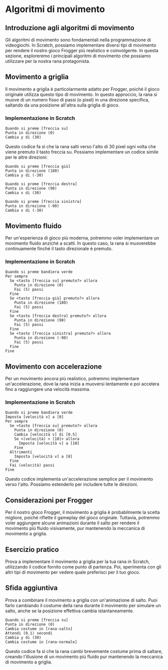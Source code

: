 # Algoritmi di movimento

## Introduzione agli algoritmi di movimento

Gli algoritmi di movimento sono fondamentali nella programmazione di videogiochi. In Scratch, possiamo implementare diversi tipi di movimento per rendere il nostro gioco Frogger più realistico e coinvolgente. In questa sezione, esploreremo i principali algoritmi di movimento che possiamo utilizzare per la nostra rana protagonista.

## Movimento a griglia

Il movimento a griglia è particolarmente adatto per Frogger, poiché il gioco originale utilizza questo tipo di movimento. In questo approccio, la rana si muove di un numero fisso di passi (o pixel) in una direzione specifica, saltando da una posizione all'altra sulla griglia di gioco.

### Implementazione in Scratch

```
Quando si preme [freccia su]
Punta in direzione (0)
Cambia y di (30)
```

Questo codice fa sì che la rana salti verso l'alto di 30 pixel ogni volta che viene premuto il tasto freccia su. Possiamo implementare un codice simile per le altre direzioni:

```
Quando si preme [freccia giù]
Punta in direzione (180)
Cambia y di (-30)

Quando si preme [freccia destra]
Punta in direzione (90)
Cambia x di (30)

Quando si preme [freccia sinistra]
Punta in direzione (-90)
Cambia x di (-30)
```

## Movimento fluido

Per un'esperienza di gioco più moderna, potremmo voler implementare un movimento fluido anziché a scatti. In questo caso, la rana si muoverebbe continuamente finché il tasto direzionale è premuto.

### Implementazione in Scratch

```
Quando si preme bandiera verde
Per sempre
  Se <tasto [freccia su] premuto?> allora
    Punta in direzione (0)
    Fai (5) passi
  Fine
  Se <tasto [freccia giù] premuto?> allora
    Punta in direzione (180)
    Fai (5) passi
  Fine
  Se <tasto [freccia destra] premuto?> allora
    Punta in direzione (90)
    Fai (5) passi
  Fine
  Se <tasto [freccia sinistra] premuto?> allora
    Punta in direzione (-90)
    Fai (5) passi
  Fine
Fine
```

## Movimento con accelerazione

Per un movimento ancora più realistico, potremmo implementare un'accelerazione, dove la rana inizia a muoversi lentamente e poi accelera fino a raggiungere una velocità massima.

### Implementazione in Scratch

```
Quando si preme bandiera verde
Imposta [velocità v] a [0]
Per sempre
  Se <tasto [freccia su] premuto?> allora
    Punta in direzione (0)
    Cambia [velocità v] di [0.5]
    Se <(velocità) > [10]> allora
      Imposta [velocità v] a [10]
    Fine
  Altrimenti
    Imposta [velocità v] a [0]
  Fine
  Fai (velocità) passi
Fine
```

Questo codice implementa un'accelerazione semplice per il movimento verso l'alto. Possiamo estenderlo per includere tutte le direzioni.

## Considerazioni per Frogger

Per il nostro gioco Frogger, il movimento a griglia è probabilmente la scelta migliore, poiché riflette il gameplay del gioco originale. Tuttavia, potremmo voler aggiungere alcune animazioni durante il salto per rendere il movimento più fluido visivamente, pur mantenendo la meccanica di movimento a griglia.

## Esercizio pratico

Prova a implementare il movimento a griglia per la tua rana in Scratch, utilizzando il codice fornito come punto di partenza. Poi, sperimenta con gli altri tipi di movimento per vedere quale preferisci per il tuo gioco.

## Sfida aggiuntiva

Prova a combinare il movimento a griglia con un'animazione di salto. Puoi farlo cambiando il costume della rana durante il movimento per simulare un salto, anche se la posizione effettiva cambia istantaneamente.

```
Quando si preme [freccia su]
Punta in direzione (0)
Cambia costume in [rana-salto]
Attendi (0.1) secondi
Cambia y di (30)
Cambia costume in [rana-normale]
```

Questo codice fa sì che la rana cambi brevemente costume prima di saltare, creando l'illusione di un movimento più fluido pur mantenendo la meccanica di movimento a griglia.